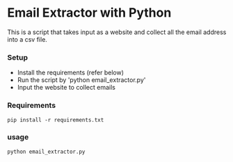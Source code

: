 # Email Extractor with Python

This is a script that takes input as a website and collect all the email address into a csv file.


### Setup
 - Install the requirements (refer below)
 - Run the script by 'python email_extractor.py'
 - Input the website to collect emails


### Requirements
```pip install -r requirements.txt```

### usage
```python email_extractor.py```